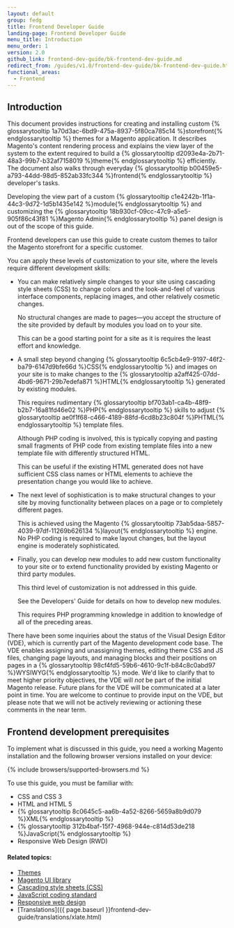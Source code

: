 ```yaml
---
layout: default
group: fedg
title: Frontend Developer Guide
landing-page: Frontend Developer Guide
menu_title: Introduction
menu_order: 1
version: 2.0
github_link: frontend-dev-guide/bk-frontend-dev-guide.md
redirect_from: /guides/v1.0/frontend-dev-guide/bk-frontend-dev-guide.html
functional_areas:
  - Frontend
---
```


<h2 id="overview-introduction">Introduction</h2>
This document provides instructions for creating and installing custom {% glossarytooltip 1a70d3ac-6bd9-475a-8937-5f80ca785c14 %}storefront{% endglossarytooltip %} themes for a Magento application. It describes Magento's content rendering process and explains the view layer of the system to the extent required to build a {% glossarytooltip d2093e4a-2b71-48a3-99b7-b32af7158019 %}theme{% endglossarytooltip %} efficiently. The document also walks through everyday {% glossarytooltip b00459e5-a793-44dd-98d5-852ab33fc344 %}frontend{% endglossarytooltip %} developer's tasks.

Developing the view part of a custom {% glossarytooltip c1e4242b-1f1a-44c3-9d72-1d5b1435e142 %}module{% endglossarytooltip %} and customizing the {% glossarytooltip 18b930cf-09cc-47c9-a5e5-905f86c43f81 %}Magento Admin{% endglossarytooltip %} panel design is out of the scope of this guide.

Frontend developers can use this guide to create custom themes to tailor the Magento storefront for a specific customer.

<p>You can apply these levels of customization to your site, where the levels require different development skills:</p>
<ul>
<li><p>You can make relatively simple changes to your site using cascading style sheets (CSS) to change colors and the look-and-feel of various interface components, replacing images, and other relatively cosmetic changes.</p>
<p>No structural changes are made to pages&mdash;you accept the structure of the site provided by default by modules you load on to your site.</p>
<p>This can be a good starting point for a site as it is requires the least effort and knowledge.</p></li>
<li><p>A small step beyond changing {% glossarytooltip 6c5cb4e9-9197-46f2-ba79-6147d9bfe66d %}CSS{% endglossarytooltip %} and images on your site is to make changes to the {% glossarytooltip a2aff425-07dd-4bd6-9671-29b7edefa871 %}HTML{% endglossarytooltip %} generated by existing modules.</p>
<p>This requires rudimentary {% glossarytooltip bf703ab1-ca4b-48f9-b2b7-16a81fd46e02 %}PHP{% endglossarytooltip %} skills to adjust {% glossarytooltip ae0f1f68-c466-4189-88fd-6cd8b23c804f %}PHTML{% endglossarytooltip %} template files.</p>
<p>Although PHP coding is involved, this is typically copying and pasting small fragments of PHP code from existing template files into a new template file with differently structured HTML.</p>
<p>This can be useful if the existing HTML generated does not have sufficient CSS class names or HTML elements to achieve the presentation change you would like to achieve.</p></li>
<li><p>The next level of sophistication is to make structural changes to your site by moving functionality between places on a page or to completely different pages.</p>
<p>This is achieved using the Magento {% glossarytooltip 73ab5daa-5857-4039-97df-11269b626134 %}layout{% endglossarytooltip %} engine.  No PHP coding is required to make layout changes, but the layout engine is moderately sophisticated.</p></li>
<li><p>Finally, you can develop new modules to add new custom functionality to your site or to extend functionality provided by existing Magento or third party modules.</p>
<p>This third level of customization is not addressed in this guide.</p>
<p>See the Developers' Guide for details on how to develop new modules.</p>
<p>This requires PHP programming knowledge in addition to knowledge of all of the preceding areas.</p></li>
</ul>

<div class="bs-callout bs-callout-info" id="info">
<p>There have been some inquiries about the status of the Visual Design Editor (VDE), which is currently part of the Magento development code base. The VDE enables assigning and unassigning themes, editing theme CSS and JS files, changing page layouts, and managing blocks and their positions on pages in a {% glossarytooltip 98cf4fd5-59b6-4610-9c1f-b84c8c0abd97 %}WYSIWYG{% endglossarytooltip %} mode. We'd like to clarify that to meet higher priority objectives, the VDE will <em>not</em> be part of the initial Magento release. Future plans for the VDE will be communicated at a later point in time. You are welcome to continue to provide input on the VDE, but please note that we will not be actively reviewing or actioning these comments in the near term.</p>
</div>

<h2 id="fedg-prereqs">Frontend development prerequisites</h2>

To implement what is discussed in this guide, you need a working Magento installation and the following browser versions installed on your device:

{% include browsers/supported-browsers.md %}

To use this guide, you must be familiar with:

*	CSS and CSS 3
*	HTML and HTML 5
*	{% glossarytooltip 8c0645c5-aa6b-4a52-8266-5659a8b9d079 %}XML{% endglossarytooltip %}
*	{% glossarytooltip 312b4baf-15f7-4968-944e-c814d53de218 %}JavaScript{% endglossarytooltip %}
*	Responsive Web Design (RWD)

#### Related topics:

*	<a href="{{ page.baseurl }}frontend-dev-guide/themes/theme-general.html">Themes</a>
*	<a href="{{ page.baseurl }}frontend-dev-guide/css-topics/theme-ui-lib.html">Magento UI library</a>
*	<a href="{{ page.baseurl }}frontend-dev-guide/css-topics/css-overview.html">Cascading style sheets (CSS) </a>
*	<a href="{{ page.baseurl }}coding-standards/code-standard-javascript.html">JavaScript coding standard</a>
*	<a href="{{ page.baseurl }}frontend-dev-guide/responsive-web-design/rwd_overview.html">Responsive web design</a>
*	[Translations]({{ page.baseurl }}frontend-dev-guide/translations/xlate.html)

